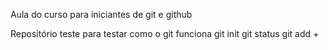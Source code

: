 Aula do curso para iniciantes de git e github

Repositório teste para testar como o git funciona
git init
git status
git add + <file name>
